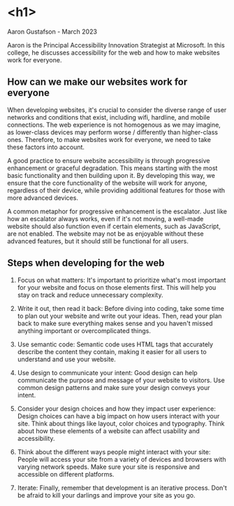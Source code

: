 # \<h1\>
Aaron Gustafson - March 2023

Aaron is the Principal Accessibility Innovation Strategist at Microsoft. In this college, he discusses accessibility for the web and how to make websites work for everyone.

## How can we make our websites work for everyone
When developing websites, it's crucial to consider the diverse range of user networks and conditions that exist, including wifi, hardline, and mobile connections. The web experience is not homogenous as we may imagine, as lower-class devices may perform worse / differently than higher-class ones. Therefore, to make websites work for everyone, we need to take these factors into account.

A good practice to ensure website accessibility is through progressive enhancement or graceful degradation. This means starting with the most basic functionality and then building upon it. By developing this way, we ensure that the core functionality of the website will work for anyone, regardless of their device, while providing additional features for those with more advanced devices.

A common metaphor for progressive enhancement is the escalator. Just like how an escalator always works, even if it's not moving, a well-made website should also function even if certain elements, such as JavaScript, are not enabled. The website may not be as enjoyable without these advanced features, but it should still be functional for all users.


## Steps when developing for the web
1. Focus on what matters: It's important to prioritize what's most important for your website and focus on those elements first. This will help you stay on track and reduce unnecessary complexity.

2. Write it out, then read it back: Before diving into coding, take some time to plan out your website and write out your ideas. Then, read your plan back to make sure everything makes sense and you haven't missed anything important or overcomplicated things.

3. Use semantic code: Semantic code uses HTML tags that accurately describe the content they contain, making it easier for all users to understand and use your website.

4. Use design to communicate your intent: Good design can help communicate the purpose and message of your website to visitors. Use common design patterns and make sure your design conveys your intent.

5. Consider your design choices and how they impact user experience: Design choices can have a big impact on how users interact with your site. Think about things like layout, color choices and typography. Think about how these elements of a website can affect usability and accessibility.

6. Think about the different ways people might interact with your site: People will access your site from a variety of devices and browsers with varying network speeds. Make sure your site is responsive and accessible on different platforms.

7. Iterate: Finally, remember that development is an iterative process. Don't be afraid to kill your darlings and improve your site as you go.